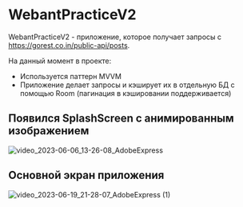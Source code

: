 # WebantPracticeV2

WebantPracticeV2 - приложение, которое получает запросы с https://gorest.co.in/public-api/posts.

На данный момент в проекте:
- Используется паттерн MVVM
- Приложение делает запросы и кэширует их в отдельную БД с помощью Room (пагинация в кэшировании поддерживается)

## Появился SplashScreen с анимированным изображением
![video_2023-06-06_13-26-08_AdobeExpress](https://github.com/grigoriymirosedi/WebantPracticeV2/assets/92877083/d51700c3-cb5d-4dc9-9025-468512b57bc3)

## Основной экран приложения
![video_2023-06-19_21-28-07_AdobeExpress (1)](https://github.com/grigoriymirosedi/WebantPracticeV2/assets/92877083/270f758b-f7ae-4793-939e-2f49b368c5ae)
